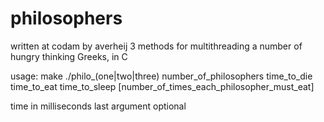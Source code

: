 # philosophers
written at codam by averheij
3 methods for multithreading a number of hungry thinking Greeks, in C

usage:
make
./philo_(one|two|three) number_of_philosophers time_to_die time_to_eat time_to_sleep [number_of_times_each_philosopher_must_eat]

time in milliseconds
last argument optional
